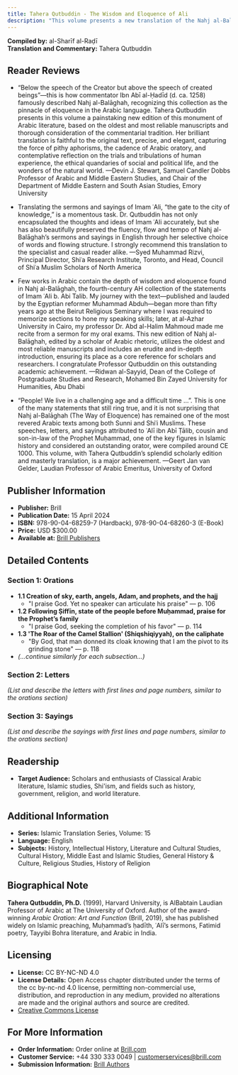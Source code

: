 ```yaml
---
title: Tahera Qutbuddin - The Wisdom and Eloquence of Ali
description: "This volume presents a new translation of the Nahj al-Balāghah, the seminal collection of sermons, letters, and sayings attributed to ʿAlī ibn Abī Ṭālib, the cousin and son-in-law of the Prophet Muḥammad. The translation is accompanied by a detailed commentary that situates the text in its historical, literary, and religious contexts."
---
```


**Compiled by:** al-Sharīf al-Raḍī  
**Translation and Commentary:** Tahera Qutbuddin

## Reader Reviews

- “Below the speech of the Creator but above the speech of created beings”—this is how commentator Ibn Abī al-Ḥadīd (d. ca. 1258) famously described Nahj al-Balāghah, recognizing this collection as the pinnacle of eloquence in the Arabic language. Tahera Qutbuddin presents in this volume a painstaking new edition of this monument of Arabic literature, based on the oldest and most reliable manuscripts and thorough consideration of the commentarial tradition. Her brilliant translation is faithful to the original text, precise, and elegant, capturing the force of pithy aphorisms, the cadence of Arabic oratory, and contemplative reflection on the trials and tribulations of human experience, the ethical quandaries of social and political life, and the wonders of the natural world.
—Devin J. Stewart, Samuel Candler Dobbs Professor of Arabic and Middle Eastern Studies, and Chair of the Department of Middle Eastern and South Asian Studies, Emory University

- Translating the sermons and sayings of Imam ʿAli, “the gate to the city of knowledge,” is a momentous task. Dr. Qutbuddin has not only encapsulated the thoughts and ideas of Imam ʿAli accurately, but she has also beautifully preserved the fluency, flow and tempo of Nahj al-Balāghah’s sermons and sayings in English through her selective choice of words and flowing structure. I strongly recommend this translation to the specialist and casual reader alike.
—Syed Muhammad Rizvi, Principal Director, Shiʿa Research Institute, Toronto, and Head, Council of Shiʿa Muslim Scholars of North America

- Few works in Arabic contain the depth of wisdom and eloquence found in Nahj al-Balāghah, the fourth-century AH collection of the statements of Imam ʿAli b. Abi Talib. My journey with the text—published and lauded by the Egyptian reformer Muhammad Abduh—began more than fifty years ago at the Beirut Religious Seminary where I was required to memorize sections to hone my speaking skills; later, at al-Azhar University in Cairo, my professor Dr. Abd al-Halim Mahmoud made me recite from a sermon for my oral exams. This new edition of Nahj al-Balāghah, edited by a scholar of Arabic rhetoric, utilizes the oldest and most reliable manuscripts and includes an erudite and in-depth introduction, ensuring its place as a core reference for scholars and researchers. I congratulate Professor Qutbuddin on this outstanding academic achievement.
—Ridwan al-Sayyid, Dean of the College of Postgraduate Studies and Research, Mohamed Bin Zayed University for Humanities, Abu Dhabi

- “People! We live in a challenging age and a difficult time ...”. This is one of the many statements that still ring true, and it is not surprising that Nahj al-Balāghah (The Way of Eloquence) has remained one of the most revered Arabic texts among both Sunni and Shiʿi Muslims. These speeches, letters, and sayings attributed to ʿAlī ibn Abī Ṭālib, cousin and son-in-law of the Prophet Muḥammad, one of the key figures in Islamic history and considered an outstanding orator, were compiled around CE 1000. This volume, with Tahera Qutbuddin’s splendid scholarly edition and masterly translation, is a major achievement.
—Geert Jan van Gelder, Laudian Professor of Arabic Emeritus, University of Oxford

## Publisher Information

- **Publisher:** Brill
- **Publication Date:** 15 April 2024
- **ISBN:** 978-90-04-68259-7 (Hardback), 978-90-04-68260-3 (E-Book)
- **Price:** USD $300.00
- **Available at:** [Brill Publishers](https://brill.com/view/title/69007)

## Detailed Contents

### Section 1: Orations

- **1.1 Creation of sky, earth, angels, Adam, and prophets, and the hajj**
  - "I praise God. Yet no speaker can articulate his praise" — p. 106
- **1.2 Following Ṣiffīn, state of the people before Muḥammad, praise for the Prophet’s family**
  - "I praise God, seeking the completion of his favor" — p. 114
- **1.3 'The Roar of the Camel Stallion' (Shiqshiqiyyah), on the caliphate**
  - "By God, that man donned its cloak knowing that I am the pivot to its grinding stone" — p. 118
- _(...continue similarly for each subsection...)_

### Section 2: Letters

_(List and describe the letters with first lines and page numbers, similar to the orations section)_

### Section 3: Sayings

_(List and describe the sayings with first lines and page numbers, similar to the orations section)_

## Readership

- **Target Audience:** Scholars and enthusiasts of Classical Arabic literature, Islamic studies, Shi'ism, and fields such as history, government, religion, and world literature.

## Additional Information

- **Series:** Islamic Translation Series, Volume: 15
- **Language:** English
- **Subjects:** History, Intellectual History, Literature and Cultural Studies, Cultural History, Middle East and Islamic Studies, General History & Culture, Religious Studies, History of Religion

## Biographical Note

**Tahera Qutbuddin, Ph.D.** (1999), Harvard University, is AlBabtain Laudian Professor of Arabic at The University of Oxford. Author of the award-winning _Arabic Oration: Art and Function_ (Brill, 2019), she has published widely on Islamic preaching, Muḥammad’s ḥadīth, ʿAlī’s sermons, Fatimid poetry, Tayyibi Bohra literature, and Arabic in India.

## Licensing

- **License:** CC BY-NC-ND 4.0
- **License Details:** Open Access chapter distributed under the terms of the cc by-nc-nd 4.0 license, permitting non-commercial use, distribution, and reproduction in any medium, provided no alterations are made and the original authors and source are credited.
- [Creative Commons License](https://creativecommons.org/licenses/by-nc-nd/4.0/)

## For More Information

- **Order Information:** Order online at [Brill.com](https://brill.com/)
- **Customer Service:** +44 330 333 0049 | customerservices@brill.com
- **Submission Information:** [Brill Authors](https://brill.com/authors)
